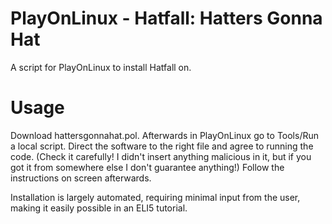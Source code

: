 # PlayOnLinux - Hatfall: Hatters Gonna Hat

A script for PlayOnLinux to install Hatfall on.

# Usage
Download hattersgonnahat.pol. Afterwards in PlayOnLinux go to Tools/Run a local script. Direct the software to the right file and agree to running the code. (Check it carefully! I didn't insert anything malicious in it, but if you got it from somewhere else I don't guarantee anything!) Follow the instructions on screen afterwards.

Installation is largely automated, requiring minimal input from the user, making it easily possible in an ELI5 tutorial.
